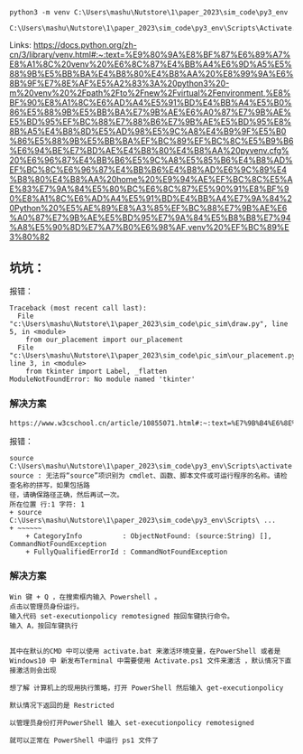 ## 
```
python3 -m venv C:\Users\mashu\Nutstore\1\paper_2023\sim_code\py3_env

C:\Users\mashu\Nutstore\1\paper_2023\sim_code\py3_env\Scripts\Activate.ps1
```

Links:
https://docs.python.org/zh-cn/3/library/venv.html#:~:text=%E9%80%9A%E8%BF%87%E6%89%A7%E8%A1%8C%20venv%20%E6%8C%87%E4%BB%A4%E6%9D%A5%E5%88%9B%E5%BB%BA%E4%B8%80%E4%B8%AA%20%E8%99%9A%E6%8B%9F%E7%8E%AF%E5%A2%83%3A%20python3%20-m%20venv%20%2Fpath%2Fto%2Fnew%2Fvirtual%2Fenvironment,%E8%BF%90%E8%A1%8C%E6%AD%A4%E5%91%BD%E4%BB%A4%E5%B0%86%E5%88%9B%E5%BB%BA%E7%9B%AE%E6%A0%87%E7%9B%AE%E5%BD%95%EF%BC%88%E7%88%B6%E7%9B%AE%E5%BD%95%E8%8B%A5%E4%B8%8D%E5%AD%98%E5%9C%A8%E4%B9%9F%E5%B0%86%E5%88%9B%E5%BB%BA%EF%BC%89%EF%BC%8C%E5%B9%B6%E6%94%BE%E7%BD%AE%E4%B8%80%E4%B8%AA%20pyvenv.cfg%20%E6%96%87%E4%BB%B6%E5%9C%A8%E5%85%B6%E4%B8%AD%EF%BC%8C%E6%96%87%E4%BB%B6%E4%B8%AD%E6%9C%89%E4%B8%80%E4%B8%AA%20home%20%E9%94%AE%EF%BC%8C%E5%AE%83%E7%9A%84%E5%80%BC%E6%8C%87%E5%90%91%E8%BF%90%E8%A1%8C%E6%AD%A4%E5%91%BD%E4%BB%A4%E7%9A%84%20Python%20%E5%AE%89%E8%A3%85%EF%BC%88%E7%9B%AE%E6%A0%87%E7%9B%AE%E5%BD%95%E7%9A%84%E5%B8%B8%E7%94%A8%E5%90%8D%E7%A7%B0%E6%98%AF.venv%20%EF%BC%89%E3%80%82

## 坑坑：
报错：
```
Traceback (most recent call last):
  File "c:\Users\mashu\Nutstore\1\paper_2023\sim_code\pic_sim\draw.py", line 5, in <module>
    from our_placement import our_placement
  File "c:\Users\mashu\Nutstore\1\paper_2023\sim_code\pic_sim\our_placement.py", line 3, in <module>
    from tkinter import Label, _flatten
ModuleNotFoundError: No module named 'tkinter'
```
### 解决方案
```
https://www.w3cschool.cn/article/10855071.html#:~:text=%E7%9B%B4%E6%8E%A5%E9%80%89%E6%8B%A9%20uninstall%20%E5%8D%B3%E5%8F%AF%E8%BF%9B%E8%A1%8C%20python%20%E7%9A%84%E5%8D%B8%E8%BD%BD%E4%BA%86%E3%80%82%20%E7%AC%AC%E4%BA%8C%E7%A7%8D%E6%96%B9%E5%BC%8F%EF%BC%8C%E5%9C%A8%E8%AE%BE%E7%BD%AE%3E%E5%BA%94%E7%94%A8%3E%E5%BA%94%E7%94%A8%E5%92%8C%E5%8A%9F%E8%83%BD%E4%B8%AD%EF%BC%8C%E6%89%BE%E5%88%B0,python%20%E7%9B%B8%E5%85%B3%E9%80%89%E9%A1%B9%EF%BC%8C%E4%B9%9F%E5%8F%AF%E4%BB%A5%E8%BF%9B%E8%A1%8C%E5%8D%B8%E8%BD%BD%EF%BC%88%E5%8C%85%E6%8B%AC%20python%20%E7%8E%AF%E5%A2%83%E5%92%8C%20python%20%E5%90%AF%E5%8A%A8%E5%99%A8%EF%BC%89%E3%80%82
```

报错：
```
source C:\Users\mashu\Nutstore\1\paper_2023\sim_code\py3_env\Scripts\activate
source : 无法将“source”项识别为 cmdlet、函数、脚本文件或可运行程序的名称。请检查名称的拼写，如果包括路
径，请确保路径正确，然后再试一次。
所在位置 行:1 字符: 1
+ source C:\Users\mashu\Nutstore\1\paper_2023\sim_code\py3_env\Scripts\ ...
+ ~~~~~~
    + CategoryInfo          : ObjectNotFound: (source:String) [], CommandNotFoundException
    + FullyQualifiedErrorId : CommandNotFoundException
```
### 解决方案
```
Win 键 + Q ，在搜索框内输入 Powershell 。
点击以管理员身份运行。
输入代码 set-executionpolicy remotesigned 按回车键执行命令。
输入 A，按回车键执行


其中在默认的CMD 中可以使用 activate.bat 来激活环境变量，在PowerShell 或者是Windows10 中 新发布Terminal 中需要使用 Activate.ps1 文件来激活 ，默认情况下直接激活则会出现

想了解 计算机上的现用执行策略，打开 PowerShell 然后输入 get-executionpolicy

默认情况下返回的是 Restricted

以管理员身份打开PowerShell 输入 set-executionpolicy remotesigned

就可以正常在 PowerShell 中运行 ps1 文件了
```